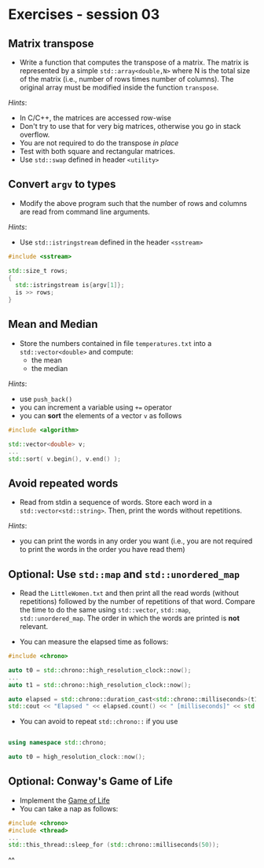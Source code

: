 # Exercises - session 03

## Matrix transpose

- Write a function that computes the transpose of a matrix. The matrix is represented by a simple `std::array<double,N>` where N is the total size of the matrix (i.e., number of rows times number of columns). The original array must be modified inside the function `transpose`. 

*Hints*: 

- In C/C++, the matrices are accessed row-wise
- Don't try to use that for very big matrices, otherwise you go in stack overflow.
- You are not required to do the transpose *in place*
- Test with both square and rectangular matrices.
- Use `std::swap` defined in header `<utility>`

## Convert `argv` to types

- Modify the above program such that the number of rows and columns are read from command line arguments.

*Hints*:
 - Use `std::istringstream` defined in the header `<sstream>`

```c++
#include <sstream>

std::size_t rows;
{
  std::istringstream is{argv[1]};
  is >> rows;
}
```

## Mean and Median

- Store the numbers contained in file `temperatures.txt` into a `std::vector<double>` and compute:
  - the mean
  - the median

*Hints*:

- use `push_back()`
- you can increment a variable using `+=` operator
- you can **sort** the elements of a vector `v` as follows
```c++
#include <algorithm>

std::vector<double> v;
...
std::sort( v.begin(), v.end() );
```


## Avoid repeated words

- Read from stdin a sequence of words. Store each word in a `std::vector<std::string>`. Then, print the words without repetitions.

*Hints*:

- you can print the words in any order you want (i.e., you are not required to print the words in the order you have read them)

## **Optional**: Use `std::map` and `std::unordered_map`

- Read the `LittleWomen.txt` and then print all the read words (without repetitions) followed by the number of repetitions of that word. Compare the time to do the same using `std::vector`, `std::map`, `std::unordered_map`. The order in which the words are printed is **not** relevant.

- You can measure the elapsed time as follows:
```c++
#include <chrono>

auto t0 = std::chrono::high_resolution_clock::now();
...
auto t1 = std::chrono::high_resolution_clock::now();

auto elapsed = std::chrono::duration_cast<std::chrono::milliseconds>(t1-t0);
std::cout << "Elapsed " << elapsed.count() << " [milliseconds]" << std::endl;
```

- You can avoid to repeat `std::chrono::` if you use
```c++

using namespace std::chrono;

auto t0 = high_resolution_clock::now();
```


## **Optional**: Conway's Game of Life
- Implement the [Game of Life](https://www.wikidata.org/wiki/Q244615#sitelinks-wikipedia)
- You can take a nap as follows:
```c++
#include <chrono>
#include <thread>
...
std::this_thread::sleep_for (std::chrono::milliseconds(50));
```
^^